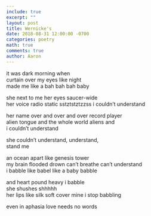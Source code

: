 ```yaml
---
include: true
excerpt: ""
layout: post
title: Wernicke's
date: 2018-08-31 12:00:00 -0700
categories: poetry 
math: true
comments: true
author: Aaron
---
```

it was dark morning when  
curtain over my eyes like night  
made me like a bah bah bah baby  

she next to me her eyes saucer-wide  
her voice radio static sstztstztzzss i couldn’t understand  

her name over and over and over record player  
alien tongue and the whole world aliens and  
i couldn’t understand  

she couldn’t understand, understand,  
stand me  

an ocean apart like genesis tower  
my brain flooded drown can’t breathe can’t understand  
i babble like babel like a baby babble  

and heart pound heavy i babble  
she shushes shhhhh  
her lips like silk soft cover mine i stop babbling  

even in aphasia love needs no words  